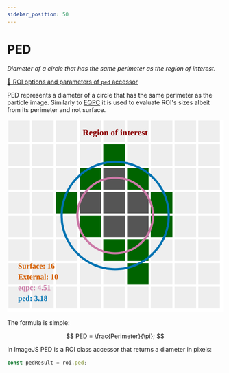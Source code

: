 ```yaml
---
sidebar_position: 50
---
```


# PED

_Diameter of a circle that has the same perimeter as the region of interest._

[🔎 ROI options and parameters of `ped` accessor](https://api.image-js.org/classes/index.Roi.html#ped)

PED represents a diameter of a circle that has the same perimeter as the particle image.
Similarly to [EQPC](./EQPC.md 'internal link on eqpc') it is used to evaluate ROI's sizes albeit from its perimeter and not surface.

![ROI image](./img/roi.svg)

The formula is simple:

$$
PED = \frac{Perimeter}{\pi};
$$

In ImageJS PED is a ROI class accessor that returns a diameter in pixels:

```ts
const pedResult = roi.ped;
```
